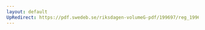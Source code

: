 ```yaml
---
layout: default
UpRedirect: https://pdf.swedeb.se/riksdagen-volumeG-pdf/199697/reg_199697/reg_199697_0090.pdf
---
```

